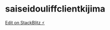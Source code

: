 # saiseidouliffclientkijima

[Edit on StackBlitz ⚡️](https://stackblitz.com/edit/saiseidouliffclientkijima)